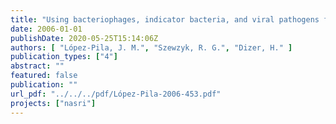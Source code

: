 ```yaml
---
title: "Using bacteriophages, indicator bacteria, and viral pathogens for assessing the health risk of drinking water obtained by bank filtration"
date: 2006-01-01
publishDate: 2020-05-25T15:14:06Z
authors: [ "López-Pila, J. M.", "Szewzyk, R. G.", "Dizer, H." ]
publication_types: ["4"]
abstract: ""
featured: false
publication: ""
url_pdf: "../../../pdf/López-Pila-2006-453.pdf"
projects: ["nasri"]
---
```


